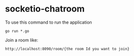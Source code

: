 # socketio-chatroom
To use this command to run the application
```
go run *.go
```

Join a room like: 
```
http://localhost:8090/room/{the room Id you want to join}
```